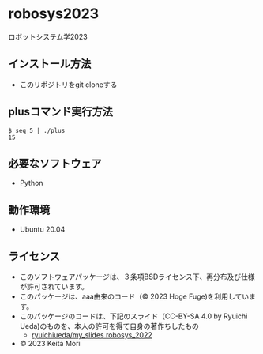# robosys2023
ロボットシステム学2023
## インストール方法
* このリポジトリをgit cloneする

## plusコマンド実行方法
```
$ seq 5 | ./plus
15
```
## 必要なソフトウェア
* Python

## 動作環境
* Ubuntu 20.04
## ライセンス
* このソフトウェアパッケージは、３条項BSDライセンス下、再分布及び仕様が許可されています。
* このパッケージは、aaa由来のコード（© 2023 Hoge Fuge)を利用しています。
* このパッケージのコードは、下記のスライド（CC-BY-SA 4.0 by Ryuichi Ueda)のものを、本人の許可を得て自身の著作ちしたもの
	* [ryuichiueda/my_slides robosys_2022](https://github.com/ryuichiueda/my_slides/tree/master/robosys_2022)
* © 2023 Keita Mori


